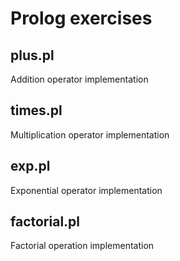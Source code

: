 # Prolog exercises

## plus.pl
Addition operator implementation

## times.pl
Multiplication operator implementation

## exp.pl
Exponential operator implementation

## factorial.pl
Factorial operation implementation
